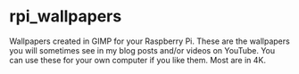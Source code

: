 # rpi_wallpapers
Wallpapers created in GIMP for your Raspberry Pi.
These are the wallpapers you will sometimes see in my blog posts and/or videos on YouTube.
You can use these for your own computer if you like them.
Most are in 4K.
